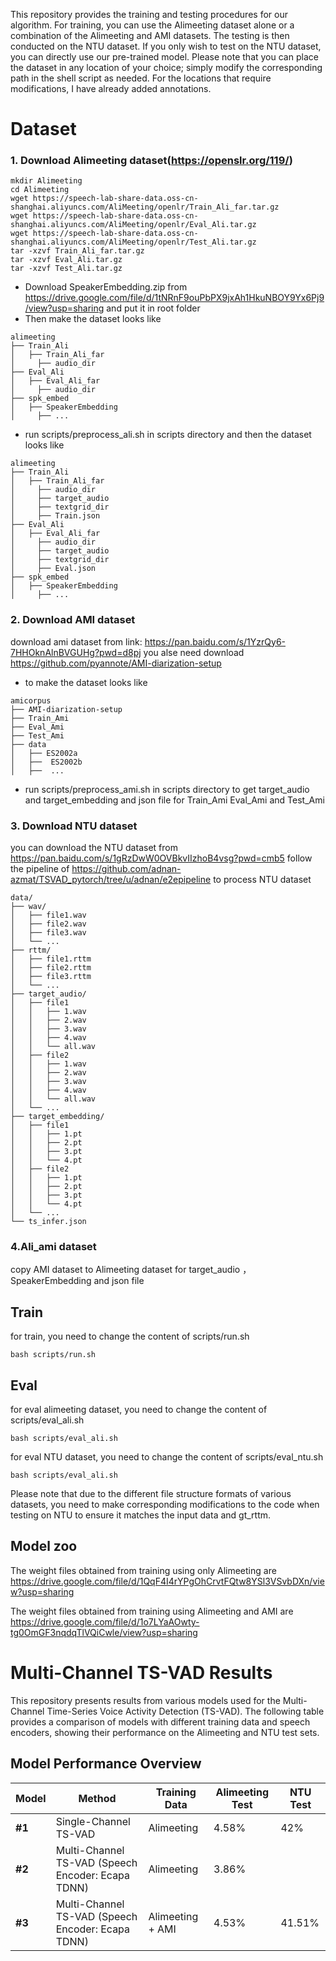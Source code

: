 This repository provides the training and testing procedures for our algorithm. For training, you can use the Alimeeting dataset alone or a combination of the Alimeeting and AMI datasets. The testing is then conducted on the NTU dataset. If you only wish to test on the NTU dataset, you can directly use our pre-trained model. Please note that you can place the dataset in any location of your choice; simply modify the corresponding path in the shell script as needed. For the locations that require modifications, I have already added annotations.
# Dataset
### 1.  Download Alimeeting dataset(https://openslr.org/119/)
```
mkdir Alimeeting
cd Alimeeting
wget https://speech-lab-share-data.oss-cn-shanghai.aliyuncs.com/AliMeeting/openlr/Train_Ali_far.tar.gz
wget https://speech-lab-share-data.oss-cn-shanghai.aliyuncs.com/AliMeeting/openlr/Eval_Ali.tar.gz
wget https://speech-lab-share-data.oss-cn-shanghai.aliyuncs.com/AliMeeting/openlr/Test_Ali.tar.gz
tar -xzvf Train_Ali_far.tar.gz
tar -xzvf Eval_Ali.tar.gz
tar -xzvf Test_Ali.tar.gz
```
- Download SpeakerEmbedding.zip from https://drive.google.com/file/d/1tNRnF9ouPbPX9jxAh1HkuNBOY9Yx6Pj9/view?usp=sharing and put it in root folder
- Then make the dataset looks like 
 ```
alimeeting
├── Train_Ali
│   ├── Train_Ali_far 
│     ├── audio_dir
├── Eval_Ali
│   ├── Eval_Ali_far 
│     ├── audio_dir
├── spk_embed
│   ├── SpeakerEmbedding 
│     ├── ...
```

- run scripts/preprocess_ali.sh in scripts directory and then the dataset looks like
```
alimeeting 
├── Train_Ali
│   ├── Train_Ali_far 
│     ├── audio_dir
│     ├── target_audio
│     ├── textgrid_dir
│     ├── Train.json
├── Eval_Ali
│   ├── Eval_Ali_far 
│     ├── audio_dir
│     ├── target_audio
│     ├── textgrid_dir
│     ├── Eval.json
├── spk_embed
│   ├── SpeakerEmbedding 
│     ├── ...
```



### 2. Download AMI dataset
download ami dataset from
link: https://pan.baidu.com/s/1YzrQy6-7HHOknAlnBVGUHg?pwd=d8pj
you alse need download https://github.com/pyannote/AMI-diarization-setup
- to make the  dataset looks like 
```
amicorpus
├── AMI-diarization-setup
├── Train_Ami
├── Eval_Ami
├── Test_Ami
├── data
│   ├── ES2002a
│   ├──  ES2002b
│   ├──  ...
```
- run scripts/preprocess_ami.sh in scripts directory to get target_audio and target_embedding and json file for Train_Ami Eval_Ami and Test_Ami

### 3. Download NTU dataset
you can download the NTU dataset from https://pan.baidu.com/s/1gRzDwW0OVBkvIIzhoB4vsg?pwd=cmb5
follow the pipeline of https://github.com/adnan-azmat/TSVAD_pytorch/tree/u/adnan/e2epipeline to process NTU dataset
```
data/
├── wav/
│   ├── file1.wav
│   ├── file2.wav
│   ├── file3.wav
│   └── ...
├── rttm/
│   ├── file1.rttm
│   ├── file2.rttm
│   ├── file3.rttm
│   └── ...
├── target_audio/
│   ├── file1
│   │   ├── 1.wav
│   │   ├── 2.wav
│   │   ├── 3.wav
│   │   ├── 4.wav
│   │   └── all.wav
│   ├── file2
│   │   ├── 1.wav
│   │   ├── 2.wav
│   │   ├── 3.wav
│   │   ├── 4.wav
│   │   └── all.wav
│   └── ...
├── target_embedding/
│   ├── file1
│   │   ├── 1.pt
│   │   ├── 2.pt
│   │   ├── 3.pt
│   │   └── 4.pt
│   ├── file2
│   │   ├── 1.pt
│   │   ├── 2.pt
│   │   ├── 3.pt
│   │   └── 4.pt
│   └── ...
└── ts_infer.json
```

### 4.Ali_ami dataset
copy AMI dataset to Alimeeting dataset for target_audio ， SpeakerEmbedding and json file

## Train
for train, you need to change the content of scripts/run.sh
```
bash scripts/run.sh
```
## Eval
for eval alimeeting dataset, you need to change the content of scripts/eval_ali.sh
```
bash scripts/eval_ali.sh
```
for eval NTU dataset, you need to change the content of scripts/eval_ntu.sh
```
bash scripts/eval_ali.sh
```


Please note that due to the different file structure formats of various datasets, you need to make corresponding modifications to the code when testing on NTU to ensure it matches the input data and gt_rttm.

## Model zoo
The weight files obtained from training using only Alimeeting are https://drive.google.com/file/d/1QqF4I4rYPgOhCrvtFQtw8YSl3VSvbDXn/view?usp=sharing

The weight files obtained from training using  Alimeeting and AMI are https://drive.google.com/file/d/1o7LYaAOwty-tg0OmGF3nqdqTlVQiCwle/view?usp=sharing

# Multi-Channel TS-VAD Results

This repository presents results from various models used for the Multi-Channel Time-Series Voice Activity Detection (TS-VAD). The following table provides a comparison of models with different training data and speech encoders, showing their performance on the Alimeeting and NTU test sets.

## Model Performance Overview

| Model | Method | Training Data | Alimeeting Test | NTU Test |
|-------|--------|---------------|-----------------|----------|
| **#1** | Single-Channel TS-VAD | Alimeeting | 4.58% | 42% |
| **#2** | Multi-Channel TS-VAD (Speech Encoder: Ecapa TDNN) | Alimeeting | 3.86% |  |
| **#3** | Multi-Channel TS-VAD (Speech Encoder: Ecapa TDNN) | Alimeeting + AMI | 4.53% | 41.51% |
